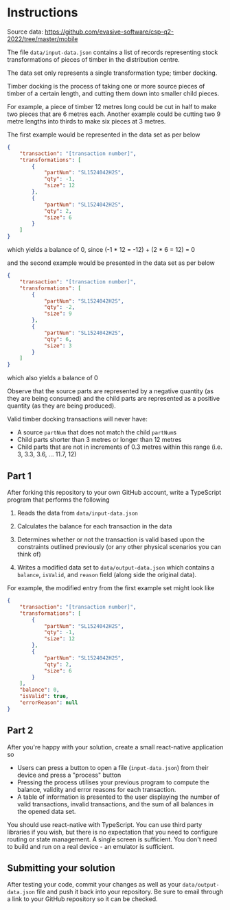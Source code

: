 # Instructions

Source data: https://github.com/evasive-software/csp-q2-2022/tree/master/mobile

The file `data/input-data.json` contains a list of records representing stock transformations of pieces of timber in the distribution centre.

The data set only represents a single transformation type; timber docking.

Timber docking is the process of taking one or more source pieces of timber of a certain length, and cutting them down into smaller child pieces.

For example, a piece of timber 12 metres long could be cut in half to make two pieces that are 6 metres each. Another example could be cutting two 9 metre lengths into thirds to make six pieces at 3 metres.

The first example would be represented in the data set as per below

```json
{
	"transaction": "[transaction number]",
	"transformations": [
		{
			"partNum": "SL1524042H2S",
			"qty": -1,
			"size": 12
		},
		{
			"partNum": "SL1524042H2S",
			"qty": 2,
			"size": 6
		}
	]
}
```

which yields a balance of 0, since (-1 * 12 = -12) + (2 * 6 = 12) = 0

and the second example would be presented in the data set as per below

```json
{
	"transaction": "[transaction number]",
	"transformations": [
		{
			"partNum": "SL1524042H2S",
			"qty": -2,
			"size": 9
		},
		{
			"partNum": "SL1524042H2S",
			"qty": 6,
			"size": 3
		}
	]
}
```
which also yields a balance of 0

Observe that the source parts are represented by a negative quantity (as they are being consumed) and the child parts are represented as a positive quantity (as they are being produced).

Valid timber docking transactions will never have:

- A source `partNum` that does not match the child `partNum`s
- Child parts shorter than 3 metres or longer than 12 metres
- Child parts that are not in increments of 0.3 metres within this range (i.e. 3, 3.3, 3.6, ... 11.7, 12)

## Part 1

After forking this repository to your own GitHub account, write a TypeScript program that performs the following

1. Reads the data from `data/input-data.json`

2. Calculates the balance for each transaction in the data

3. Determines whether or not the transaction is valid based upon the constraints outlined previously (or any other physical scenarios you can think of)

4. Writes a modified data set to `data/output-data.json` which contains a `balance`, `isValid`, and `reason` field (along side the original data).

For example, the modified entry from the first example set might look like

```json
{
	"transaction": "[transaction number]",
	"transformations": [
		{
			"partNum": "SL1524042H2S",
			"qty": -1,
			"size": 12
		},
		{
			"partNum": "SL1524042H2S",
			"qty": 2,
			"size": 6
		}
	],
	"balance": 0,
	"isValid": true,
	"errorReason": null
}
```


## Part 2

After you're happy with your solution, create a small react-native application so

- Users can press a button to open a file (`input-data.json`) from their device and press a "process" button
- Pressing the process utilises your previous program to compute the balance, validity and error reasons for each transaction.
- A table of information is presented to the user displaying the number of valid transactions, invalid transactions, and the sum of all balances in the opened data set.

You should use react-native with TypeScript. You can use third party libraries if you wish, but there is no expectation that you need to configure routing or state management. A single screen is sufficient. You don't need to build and run on a real device - an emulator is sufficient.


## Submitting your solution

After testing your code, commit your changes as well as your `data/output-data.json` file and push it back into your repository. Be sure to email through a link to your GitHub repository so it can be checked.